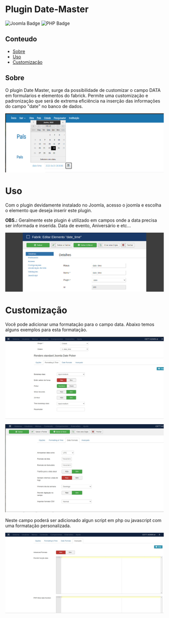 # Plugin Date-Master

![Joomla Badge](https://img.shields.io/badge/Joomla-5091CD?style=for-the-badge&logo=joomla&logoColor=white) ![PHP Badge](https://img.shields.io/badge/PHP-777BB4?style=for-the-badge&logo=php&logoColor=white)


## Conteudo


- [Sobre](#sobre)
- [Uso](#uso)
- [Customização](#customizacao)


## Sobre

O plugin Date Master, surge da possibilidade de customizar o campo DATA em formularios e elementos do fabrick. Permite uma customização e padronização que será de extrema eficiência na inserção das informações do campo "date" no banco de dados.

<p align="center">
    <img src="img/01.jpeg">
</p>

# Uso

Com o plugin devidamente instalado no Joomla, acesso o joomla e escolha o elemento que deseja inserir este plugin. 

<b>OBS.:</b> Geralmente este plugin é utilizado em campos onde a data precisa ser informada e inserida. Data de evento, Aniversário e etc... 

<p align="center">
    <img src="img/02.jpeg">
</p>

# Customização
Você pode adicionar uma formatação para o campo data.
Abaixo temos alguns exemplos para esta formatação.

<p align="center">
    <img src="img/03.jpeg">
</p>

<p align="center">
    <img src="img/04.jpeg">
</p>

Neste campo poderá ser adicionado algun script em php ou javascript com uma formatação personalizada.
<p align="center">
    <img src="img/05.jpeg">
</p>